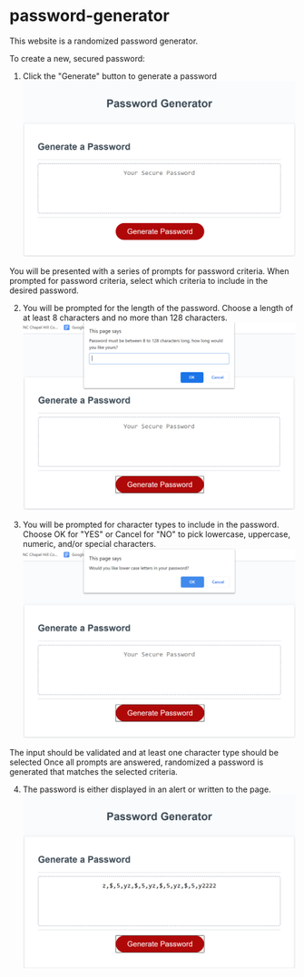 # password-generator
This website is a randomized password generator.

To create a new, secured password:

1) Click the "Generate" button to generate a password
![screenshot](/Images/screenshot1.png "Step 1")

You will be presented with a series of prompts for password criteria. When prompted for password criteria, select which criteria to include in the desired password.

2) You will be prompted for the length of the password. Choose a length of at least 8 characters and no more than 128 characters.
![screenshot](/Images/screenshot2.png "Step 2")

3) You will be prompted for character types to include in the password. Choose OK for "YES" or Cancel for "NO" to pick lowercase, uppercase, numeric, and/or special characters.
![screenshot](/Images/screenshot3.png "Step 3")

The input should be validated and at least one character type should be selected
Once all prompts are answered, randomized a password is generated that matches the selected criteria.

4) The password is either displayed in an alert or written to the page.
![screenshot](/Images/screenshot4.png "Step 4")